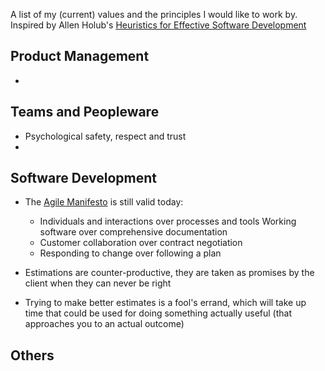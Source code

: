 A list of my (current) values and the principles I would like to work by. Inspired by Allen Holub's [Heuristics for Effective Software Development](https://holub.com/heuristics-for-effective-software-development-a-continuously-evolving-list/)

## Product Management
-

## Teams and Peopleware
- Psychological safety, respect and trust
- 

## Software Development
- The [Agile Manifesto](https://agilemanifesto.org/) is still valid today:
  - Individuals and interactions over processes and tools Working software over comprehensive documentation
  - Customer collaboration over contract negotiation
  - Responding to change over following a plan

- Estimations are counter-productive, they are taken as promises by the client when they can never be right
- Trying to make better estimates is a fool's errand, which will take up time that could be used for doing something actually useful (that approaches you to an actual outcome)



## Others
